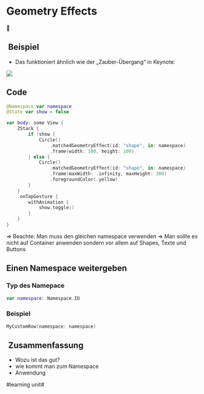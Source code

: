 # Geometry Effects
🎲 

##  Beispiel
- Das funktioniert ähnlich wie der „Zauber-Übergang“ in Keynote:


![][image-1]

## Code

```swift
@Namespace var namespace
@State var show = false

var body: some View {
    ZStack {
        if !show {
            Circle()
                .matchedGeometryEffect(id: "shape", in: namespace)
                .frame(width: 100, height: 100)
        } else {
            Circle()
                .matchedGeometryEffect(id: "shape", in: namespace)
                .frame(maxWidth: .infinity, maxHeight: 300)
                .foregroundColor(.yellow)
        }
    }
    .onTapGesture {
        withAnimation {
            show.toggle()
        }
    }
}
```

=\> Beachte: Man muss den gleichen namespace verwenden
=\> Man sollte es nicht auf Container anwenden sondern vor allem auf Shapes, Texte und Buttons


## Einen Namespace weitergeben

### Typ des Namepace

```swift
var namespace: Namespace.ID
```

### Beispiel

```swift
MyCustomRow(namespace: namespace)
```

##  Zusammenfassung
- Wozu ist das gut?
- wie kommt man zum Namespace
- Anwendung

[image-1]:	assets/2023-03-30%2008.45.31.gif

#learning unit#